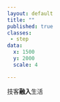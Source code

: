 ```yaml
---
layout: default
title: ""
published: true
classes:
 - step
data:
  x: 1500
  y: 2000
  scale: 4

---
```


技客**融入**生活

